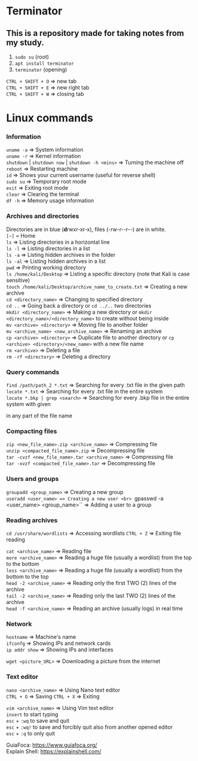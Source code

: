 # Terminator

## This is a repository made for taking notes from my study.<br>

1. ``sudo su`` (root)
2. ``apt install terminator`` 
3. ``terminator`` (opening)

``CTRL + SHIFT + O`` => new tab <br>
``CTRL + SHIFT + E`` => new right tab <br>
``CTRL + SHIFT + W`` => closing tab <br>

# Linux commands

### Information

``uname -a`` => System information <br>
``uname -r`` => Kernel information <br>
``shutdown`` | ``shutdown now`` | ``shutdown -h <mins>`` => Turning the machine off <br>
``reboot`` => Restarting machine <br>
``id`` => Shows your current username (useful for reverse shell) <br>
``sudo su`` => Temporary root mode <br>
``exit`` => Exiting root mode <br>
``clear`` => Clearing the terminal <br>
``df -h`` => Memory usage information <br>

### Archives and directories

Directories are in blue (**d**rwxr-xr-x), files (-rw-r--r--) are in white. <br>
``[~]`` = Home <br>
``ls`` => Listing directories in a horizontal line<br>
``ls -l`` => Listing directories in a list <br>
``ls -a`` => Listing hidden archives in the folder <br>
``ls -al`` => Listing hidden archives in a list <br>
``pwd`` => Printing working directory <br>
``ls /home/kali/Desktop`` => Listing a specific directory (note that Kali is case sensitive) <br>
``touch /home/kali/Desktop/archive_name_to_create.txt`` => Creating a new archive <br>
``cd <directory_name>`` => Changing to specified directory <br>
``cd ..`` => Going back a directory or ``cd ../..`` two directories <br>
``mkdir <directory_name>`` => Making a new directory or ``mkdir <directory_name>/<directory_name>`` to create without being inside <br>
``mv <archive> <directory>`` => Moving file to another folder <br>
``mv <archive_name> <new_archive_name>`` => Renaming an archive <br>
``cp <archive> <directory>`` => Duplicate file to another directory or ``cp <archive> <directory>/<new_name>`` with a new file name <br>
``rm <archive>`` => Deleting a file <br>
``rm -rf <directory>`` => Deleting a directory <br>

### Query commands

``find /path/path_2 *.txt`` => Searching for every .txt file in the given path <br>
``locate *.txt`` => Searching for every .txt file in the entire system <br>
``locate *.bkp | grep <search>`` => Searching for every .bkp file in the entire system with given <search> in any part of the file name <br>
 
 ### Compacting files
 
 ``zip <new_file_name>.zip <archive_name>`` => Compressing file <br>
 ``unzip <compacted_file_name>.zip`` => Decompressing file <br>
 ``tar -cvzf <new_file_name>.tar <archive_name>`` => Compressing file <br>
 ``tar -xvzf <compacted_file_name>.tar`` => Decompressing file <br>
 
 ### Users and groups
 
 ``groupadd <group_name>`` => Creating a new group <br>
 ``useradd <user_name> => Creating a new user <br>
 ``gpasswd -a <user_name> <group_name>`` => Adding a user to a group <br>
 
 ### Reading archives
 ``cd /usr/share/wordlists`` => Accessing wordlists
 ``CTRL + Z`` => Exiting file reading
 
 ``cat <archive_name>`` => Reading file <br>
 ``more <archive_name>`` => Reading a huge file (usually a wordlist) from the top to the bottom <br>
 ``less <archive_name>`` => Reading a huge file (usually a wordlist) from the bottom to the top <br>
 ``head -2 <archive_name>`` => Reading only the first TWO (2) lines of the archive <br>
 ``tail -2 <archive_name>`` => Reading only the last TWO (2) lines of the archive <br>
  ``head -f <archive_name>`` => Reading an archive (usually logs) in real time <br>
 
 ### Network
 
 ``hostname`` => Machine's name <br>
 ``ifconfg`` => Showing IPs and network cards <br>
 ``ip addr show`` => Showing IPs and interfaces <br>
 
 ``wget <picture_URL>`` => Downloading a picture from the internet
 
 ### Text editor
 
 ``nano <archive_name>`` => Using Nano text editor <br>
 ``CTRL + O`` => Saving
 ``CTRL + X`` => Exiting
 
 ``vim <archive_name>`` => Using Vim text editor <br>
 ``insert`` to start typing <br>
 ``esc`` + ``:wq`` to save and quit <br>
 ``esc`` + ``:wq!`` to save and forcibly quit also from another opened editor <br>
  ``esc`` + ``:q`` to only quit <br>
 
 GuiaFoca: https://www.guiafoca.org/ <br>
 Explain Shell: https://explainshell.com/








  
